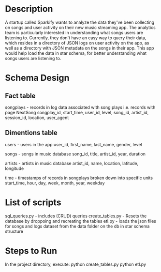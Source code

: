 # Description
A startup called Sparkify wants to analyze the data they've been collecting on songs and user activity on their new music streaming app. The analytics 
team is particularly interested in understanding what songs users are listening to. Currently, they don't have an easy way to query their data, which 
resides in a directory of JSON logs on user activity on the app, as well as a directory with JSON metadata on the songs in their app.
This app would help load the data in star schema, for better understanding what songs users are listening to.

# Schema Design

## Fact table
songplays - records in log data associated with song plays i.e. records with page NextSong
songplay_id, start_time, user_id, level, song_id, artist_id, session_id, location, user_agent

## Dimentions table
users - users in the app
user_id, first_name, last_name, gender, level

songs - songs in music database
song_id, title, artist_id, year, duration

artists - artists in music database
artist_id, name, location, latitude, longitude

time - timestamps of records in songplays broken down into specific units
start_time, hour, day, week, month, year, weekday


# List of scripts

sql_queries.py - includes (CRUD) queries
create_tables.py - Resets the database by droppoing and recreating the tables
etl.py - loads the json files for songs and logs dataset from the data folder on the db in star schema structure


# Steps to Run

In the project directory, execute:
python create_tables.py
python etl.py